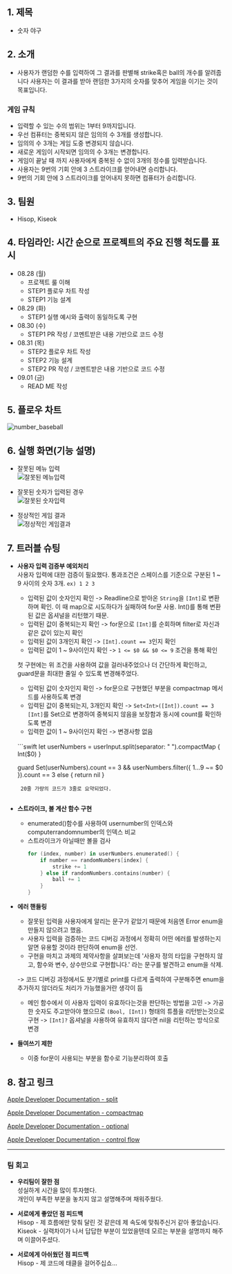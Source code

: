 

## 1. 제목
- 숫자 야구

## 2. 소개

- 사용자가 랜덤한 수를 입력하여 그 결과를 판별해 strike혹은 ball의 개수를 알려줍니다
사용자는 이 결과를 받아 랜덤한 3가지의 숫자를 맞추어 게임을 이기는 것이 목표입니다.

### 게임 규칙

- 입력할 수 있는 수의 범위는 1부터 9까지입니다.
- 우선 컴퓨터는 중복되지 않은 임의의 수 3개를 생성합니다.
- 임의의 수 3개는 게임 도중 변경되지 않습니다.
- 새로운 게임이 시작되면 임의의 수 3개는 변경합니다.
- 게임이 끝날 때 까지 사용자에게 중복된 수 없이 3개의 정수를 입력받습니다.
- 사용자는 9번의 기회 안에 3 스트라이크를 얻어내면 승리합니다.
- 9번의 기회 안에 3 스트라이크를 얻어내지 못하면 컴퓨터가 승리합니다.

## 3. 팀원
- Hisop, Kiseok

## 4. 타임라인: 시간 순으로 프로젝트의 주요 진행 척도를 표시
- 08.28 (월)
  - 프로젝트 룰 이해
  - STEP1 플로우 차트 작성
  - STEP1 기능 설계
- 08.29 (화)
  - STEP1 실행 예시와 출력이 동일하도록 구현
- 08.30 (수)
  - STEP1 PR 작성 / 코멘트받은 내용 기반으로 코드 수정
- 08.31 (목)
  - STEP2 플로우 차트 작성
  - STEP2 기능 설계
  - STEP2 PR 작성 / 코멘트받은 내용 기반으로 코드 수정
- 09.01 (금)
  - READ ME 작성

## 5. 플로우 차트
![number_baseball](https://github.com/Hi-sop/ios-number-baseball/assets/69287436/2575ffe1-0146-40a5-b097-d0a6cd0d5f86)

## 6. 실행 화면(기능 설명)
- 잘못된 메뉴 입력  
    ![잘못된 메뉴입력](https://github.com/Hi-sop/ios-number-baseball/assets/69287436/c7651622-9ec7-4f2b-9c3e-cd0b676b5e73)

- 잘못된 숫자가 입력된 경우  
    ![잘못된 숫자입력](https://github.com/Hi-sop/ios-number-baseball/assets/69287436/1920d46c-69ea-4cdc-9b3b-8f459395d3f2)

- 정상적인 게임 결과  
    ![정상적인 게임결과](https://github.com/Hi-sop/ios-number-baseball/assets/69287436/bc40f5bb-7a63-40d2-99cc-dd1bc70a964e)

## 7. 트러블 슈팅

- **사용자 입력 검증부 예외처리**  
    사용자 입력에 대한 검증이 필요했다. 통과조건은 스페이스를 기준으로 구분된 1 ~ 9 사이의 숫자 3개. ```ex) 1 2 3```
    - 입력된 값이 숫자인지 확인
    -> Readline으로 받아온 ```String```을 ```[Int]```로 변환하며 확인.
    이 때 map으로 시도하다가 실패하여 for문 사용. Int()를 통해 변환된 값은 옵셔널을 리턴했기 때문.
    - 입력된 값이 중복되는지 확인
    -> for문으로 ```[Int]```를 순회하며 filter로 자신과 같은 값이 있는지 확인
    - 입력된 값이 3개인지 확인
    -> ```[Int].count == 3```인지 확인
    - 입력된 값이 1 ~ 9사이인지 확인
    -> ```1 <= $0 && $0 <= 9``` 조건을 통해 확인
    
    첫 구현에는 위 조건을 사용하여 값을 걸러내주었으나 더 간단하게 확인하고, guard문을 최대한 줄일 수 있도록 변경해주었다.
    - 입력된 값이 숫자인지 확인
    -> for문으로 구현했던 부분을 compactmap 메서드를 사용하도록 변경
    - 입력된 값이 중복되는지, 3개인지 확인
    -> ```Set<Int>([Int]).count == 3``` ```[Int]```를 Set으로 변경하여 중복되지 않음을 보장함과 동시에 count를 확인하도록 변경
    - 입력한 값이 1 ~ 9사이인지 확인
    -> 변경사항 없음  
    <br>
    ```swift
    let userNumbers = userInput.split(separator: " ").compactMap { Int($0) }
    
    guard Set(userNumbers).count == 3 && userNumbers.filter({ 1...9 ~= $0 }).count == 3 else {
        return nil
    }
    ```
     20줄 가량의 코드가 3줄로 요약되었다.
     
- **스트라이크, 볼 계산 함수 구현**
  - enumerated()함수를 사용하여 usernumber의 인덱스와 computerrandomnumber의 인덱스 비교
  - 스트라이크가 아닐때만 볼을 검사
    ```swift
    for (index, number) in userNumbers.enumerated() {
        if number == randomNumbers[index] {
            strike += 1
        } else if randomNumbers.contains(number) {
            ball += 1
        }
    }
    ```

- **에러 핸들링**
  - 잘못된 입력을 사용자에게 알리는 문구가 같았기 때문에 처음엔 Error enum을 만들지 않으려고 했음.
  - 사용자 입력을 검증하는 코드 디버깅 과정에서 정확히 어떤 에러를 발생하는지 알면 유용할 것이라 판단하여 enum을 선언.
  - 구현을 마치고 과제의 제약사항을 살펴보는데 '사용자 정의 타입을 구현하지 않고, 함수와 변수, 상수만으로 구현합니다.' 라는 문구를 발견하고 enum을 삭제.
  
  -> 코드 디버깅 과정에서도 분기별로 print를 다르게 출력하여 구분해주면 enum을 추가하지 않더라도 처리가 가능했을거란 생각이 듬
  
  - 메인 함수에서 이 사용자 입력이 유효하다는것을 판단하는 방법을 고민
    -> 가공한 숫자도 주고받아야 했으므로 ```(Bool, [Int])``` 형태의 튜플을 리턴받는것으로 구현
    -> ```[Int]?``` 옵셔널을 사용하여 유효하지 않다면 nil을 리턴하는 방식으로 변경
  
- **들여쓰기 제한**
  - 이중 for문이 사용되는 부분을 함수로 기능분리하여 호출

## 8. 참고 링크

[Apple Developer Documentation - split](https://developer.apple.com/documentation/swift/string/split(separator:maxsplits:omittingemptysubsequences:))

[Apple Developer Documentation - compactmap](https://developer.apple.com/documentation/swift/sequence/compactmap(_:))

[Apple Developer Documentation - optional](https://developer.apple.com/documentation/swift/optional)

[Apple Developer Documentation - control flow](https://docs.swift.org/swift-book/documentation/the-swift-programming-language/controlflow/)


---
### 팀 회고

- **우리팀이 잘한 점**  
    성실하게 시간을 많이 투자했다.  
    개인이 부족한 부분을 놓치지 않고 설명해주며 채워주웠다.  
    
- **서로에게 좋았던 점 피드백**  
    Hisop - 제 흐름에만 맞춰 달린 것 같은데 제 속도에 맞춰주신거 같아 좋았습니다.  
    Kiseok - 실력차이가 나서 답답한 부분이 있었을텐데 모르는 부분을 설명까지 해주며 이끌어주셨다.  
    
- **서로에게 아쉬웠던 점 피드백**  
    Hisop - 제 코드에 태클을 걸어주십쇼...
    
